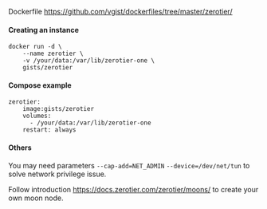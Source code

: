Dockerfile https://github.com/vgist/dockerfiles/tree/master/zerotier/

#### Creating an instance

    docker run -d \
        --name zerotier \
        -v /your/data:/var/lib/zerotier-one \
        gists/zerotier

#### Compose example

    zerotier:
        image:gists/zerotier
        volumes:
          - /your/data:/var/lib/zerotier-one
        restart: always

#### Others

You may need parameters `--cap-add=NET_ADMIN` `--device=/dev/net/tun` to solve network privilege issue.

Follow introduction <https://docs.zerotier.com/zerotier/moons/> to create your own moon node.
